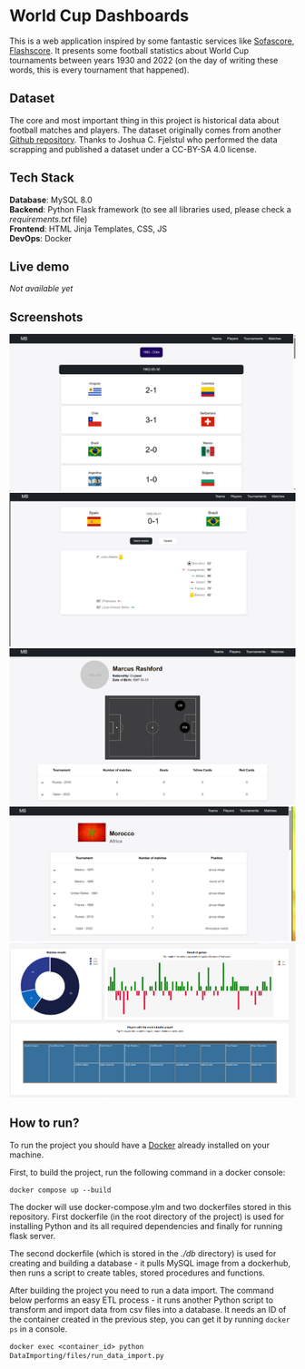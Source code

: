 # World Cup Dashboards

This is a web application inspired by some fantastic services like [Sofascore](https://sofascore.com), [Flashscore](https://flashscore.com). It presents some football statistics about World Cup tournaments between years 1930 and 2022 (on the day of writing these words, this is every tournament that happened).

## Dataset
The core and most important thing in this project is historical data about football matches and players. The dataset originally comes from another [Github repository](https://github.com/jfjelstul/worldcup). Thanks to Joshua C. Fjelstul who performed the data scrapping and published a dataset under a CC-BY-SA 4.0 license.

## Tech Stack
**Database**: MySQL 8.0  
**Backend**: Python Flask framework (to see all libraries used, please check a *requirements.txt* file)  
**Frontend**: HTML Jinja Templates, CSS, JS  
**DevOps**: Docker


## Live demo
*Not available yet*

## Screenshots
![Matches list](demo/assets/matches_list.png)
<br>
![Match list](demo/assets/match_details.png)
<br>
![Player details](demo/assets/player_details.png)
<br>
![Team details](demo/assets/team_details.png)
<br>
![Team details](demo/assets/team_details(2).png)
<br>

## How to run?

To run the project you should have a [Docker](https://www.docker.com/) already installed on your machine.

First, to build the project, run the following command in a docker console:

```console
docker compose up --build
```

The docker will use docker-compose.ylm and two dockerfiles stored in this repository. First dockerfile (in the root directory of the project) is used for installing Python and its all required dependencies and finally for running flask server.

The second dockerfile (which is stored in the *./db* directory) is used for creating and building a database - it pulls MySQL image from a dockerhub, then runs a script to create tables, stored procedures and functions.

After building the project you need to run a data import. The command below performs an easy ETL process - it runs another Python script to transform and import data from csv files into a database. It needs an ID of the container created in the previous step, you can get it by running ``docker ps`` in a console.

```console
docker exec <container_id> python DataImporting/files/run_data_import.py
```

